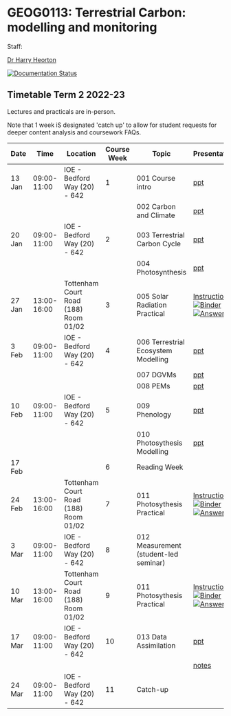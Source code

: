 # GEOG0113: Terrestrial Carbon: modelling and monitoring

Staff:

[Dr Harry Heorton](mailto:h.heorton@ucl.ac.uk)

[![Documentation Status](https://readthedocs.org/projects/geog0133/badge/?version=latest)](https://geog0133.readthedocs.io/en/latest/?badge=latest)

## Timetable Term 2 2022-23

Lectures and practicals are in-person.

Note that 1 week iS designated 'catch up' to allow for student requests for deeper content analysis and coursework FAQs.

| Date |  Time | Location |  Course Week | Topic | Presentations  | Notes  |
|---|---|---|---|---|---|---|
| 13 Jan | 09:00-11:00 | IOE - Bedford Way (20) - 642 | 1 | 001 Course intro | [ppt](https://github.com/UCL-EO/geog0133/blob/main/docs/ppt/GEOG0113-001.pptx) | [notes](https://geog0133.readthedocs.io/en/latest/intro.html)
| | |  |   | 002 Carbon and Climate | [ppt](https://github.com/UCL-EO/geog0133/blob/main/docs/ppt/GEOG0113-002.pptx) | [notes](https://geog0133.readthedocs.io/en/latest/carbonClimate.html)
| 20 Jan | 09:00-11:00 | IOE - Bedford Way (20) - 642 | 2  |  003 Terrestrial Carbon Cycle | [ppt](https://github.com/UCL-EO/geog0133/blob/main/docs/ppt/GEOG0113-003.pptx) | [notes](https://geog0133.readthedocs.io/en/latest/carbonCycle.html) |
|  | | |   |  004 Photosynthesis | [ppt](https://github.com/UCL-EO/geog0133/blob/main/docs/ppt/GEOG0113-004.pptx) | [notes](https://geog0133.readthedocs.io/en/latest/photosynthesis.html) | 
| 27 Jan| 13:00-16:00 | Tottenham Court Road (188) Room 01/02 | 3  |  005 Solar Radiation Practical | [Instructions](https://github.com/UCL-EO/geog0133/blob/main/docs/notebooks_lab/This%20week’s%20practical%20is%20about%20solar%20radiation..pdf) [![Binder](https://mybinder.org/badge_logo.svg)](https://mybinder.org/v2/gh/UCL-EO/geog0133/HEAD?filepath=docs%2Fnotebooks_lab%2F005_Solar_Practical.ipynb) [![Answers](https://mybinder.org/badge_logo.svg)](https://mybinder.org/v2/gh/UCL-EO/geog0133/HEAD?filepath=docs%2Fnotebooks_lab%2F005_Solar_Practical_answers.ipynb)| [notes](https://geog0133.readthedocs.io/en/latest/notebooks/005_Solar_Practical.html) | 
| 3 Feb | 09:00-11:00| IOE - Bedford Way (20) - 642 |  4 | 006 Terrestrial Ecosystem Modelling | [ppt](https://github.com/UCL-EO/geog0133/blob/main/docs/ppt/GEOG0113-006.pptx) | [notes](https://geog0133.readthedocs.io/en/latest/modelling.html)
| | |   |  | 007 DGVMs  | [ppt](https://github.com/UCL-EO/geog0133/blob/main/docs/ppt/GEOG0113-007.pptx) | [notes](https://geog0133.readthedocs.io/en/latest/dgvms.html)
| | |  |   |  008 PEMs | [ppt](https://github.com/UCL-EO/geog0133/blob/main/docs/ppt/GEOG0113-008.pptx) | [notes](https://geog0133.readthedocs.io/en/latest/pems.html)
| 10 Feb | 09:00-11:00 | IOE - Bedford Way (20) - 642 | 5  | 009 Phenology  | [ppt](https://github.com/UCL-EO/geog0133/blob/main/docs/ppt/GEOG0113-009.pptx) | [notes](https://geog0133.readthedocs.io/en/latest/phenology.html)
| | | |   |  010 Photosythesis Modelling | [ppt](https://github.com/UCL-EO/geog0133/blob/main/docs/ppt/GEOG0113-010.pptx) | [notes](https://geog0133.readthedocs.io/en/latest/modelling_photosynthesis.html)
| 17 Feb  | | | 6 | Reading Week| 
| 24 Feb | 13:00-16:00 | Tottenham Court Road (188) Room 01/02| 7 |  011 Photosythesis Practical  | [Instructions](https://github.com/UCL-EO/geog0133/blob/main/docs/notebooks/data/CarbonModellingPractical.pdf) [![Binder](https://mybinder.org/badge_logo.svg)](https://mybinder.org/v2/gh/UCL-EO/geog0133/HEAD?filepath=docs%2Fnotebooks_lab%2F011_Photosynthesis_Modelling_Practical.ipynb) [![Answers](https://mybinder.org/badge_logo.svg)](https://mybinder.org/v2/gh/UCL-EO/geog0133/HEAD?filepath=docs%2Fnotebooks_lab%2F011_Photosynthesis_Modelling_Practical_answers.ipynb)  | [notes](https://geog0133.readthedocs.io/en/latest/notebooks/011_Photosynthesis_Modelling_Practical.html) | 
| 3 Mar  |09:00-11:00 | IOE - Bedford Way (20) - 642 | 8  | 012 Measurement (student-led seminar)  | | [notes](https://geog0133.readthedocs.io/en/latest/remoteSensing.html)
| 10 Mar | 13:00-16:00 | Tottenham Court Road (188) Room 01/02 |  9  | 011 Photosythesis Practical  | [Instructions](https://github.com/UCL-EO/geog0133/blob/main/docs/notebooks/data/CarbonModellingPractical.pdf) [![Binder](https://mybinder.org/badge_logo.svg)](https://mybinder.org/v2/gh/UCL-EO/geog0133/HEAD?filepath=docs%2Fnotebooks_lab%2F011_Photosynthesis_Modelling_Practical.ipynb) [![Answers](https://mybinder.org/badge_logo.svg)](https://mybinder.org/v2/gh/UCL-EO/geog0133/HEAD?filepath=docs%2Fnotebooks_lab%2F011_Photosynthesis_Modelling_Practical_answers.ipynb)  | [notes](https://geog0133.readthedocs.io/en/latest/notebooks/011_Photosynthesis_Modelling_Practical.html) | 
| 17 Mar |09:00-11:00| IOE - Bedford Way (20) - 642 | 10  | 013 Data Assimilation   | [ppt](https://github.com/UCL-EO/geog0133/blob/main/docs/ppt/GEOG0113-014.pptx) | [notes](https://geog0133.readthedocs.io/en/latest/da_basics.html)
| |  |  |   | | [notes](https://geog0133.readthedocs.io/en/latest/da.html)
| 24 Mar | 09:00-11:00| IOE - Bedford Way (20) - 642 | 11  | Catch-up

